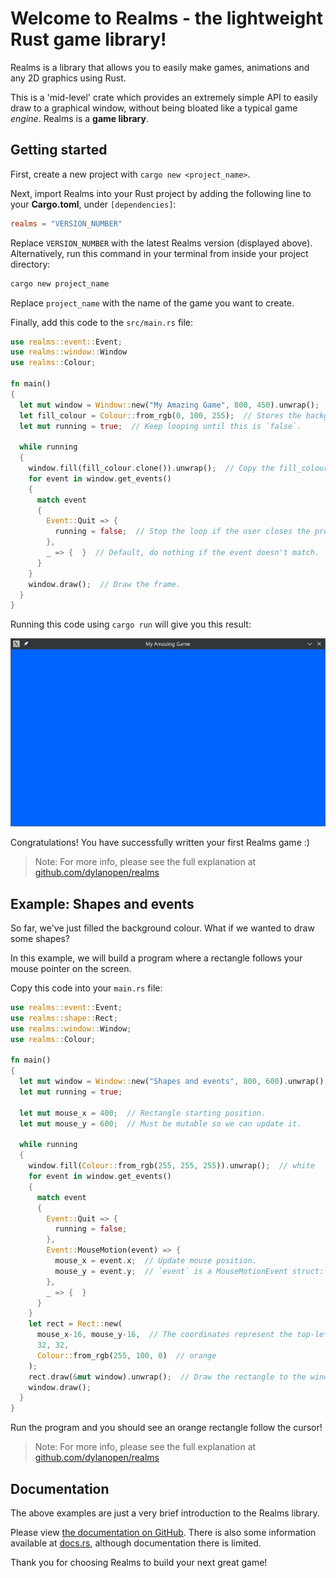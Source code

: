 # Welcome to Realms - the lightweight Rust game library!

Realms is a library that allows you to easily make games, animations and any 2D graphics using Rust.

This is a 'mid-level' crate which provides an extremely simple API to easily draw to a graphical window, without being bloated like a typical game *engine*. Realms is a **game library**.

## Getting started

First, create a new project with `cargo new <project_name>`.

Next, import Realms into your Rust project by adding the following line to your **Cargo.toml**, under `[dependencies]`:

``` toml
realms = "VERSION_NUMBER"
```

Replace `VERSION_NUMBER` with the latest Realms version (displayed above). Alternatively, run this command in your terminal from inside your project directory:

``` sh
cargo new project_name
```

Replace `project_name` with the name of the game you want to create.

Finally, add this code to the `src/main.rs` file:

``` rust
use realms::event::Event;
use realms::window::Window
use realms::Colour;

fn main()
{
  let mut window = Window::new("My Amazing Game", 800, 450).unwrap();  // Create a new `Window`. For now, we won't worry about error handling.
  let fill_colour = Colour::from_rgb(0, 100, 255);  // Stores the background colour of the window.
  let mut running = true;  // Keep looping until this is `false`.

  while running
  {
    window.fill(fill_colour.clone()).unwrap();  // Copy the fill_colour so we can use it again on the next iteration.
    for event in window.get_events()
    {
      match event
      {
        Event::Quit => {
          running = false;  // Stop the loop if the user closes the program.
        },
        _ => {  }  // Default, do nothing if the event doesn't match.
      }
    }
    window.draw();  // Draw the frame.
  }
}
```

Running this code using `cargo run` will give you this result:

![An 800x450 window with title "My Amazing Game" and filled with a blue background](docs/res/blue-window.png)

Congratulations! You have successfully written your first Realms game :\)

> Note: For more info, please see the full explanation at [github.com/dylanopen/realms](https://github.com/dylanopen/realms/tree/master/docs/examples/1-TheWindow.md)

## Example: Shapes and events

So far, we've just filled the background colour. What if we wanted to draw some shapes?

In this example, we will build a program where a rectangle follows your mouse pointer on the screen.

Copy this code into your `main.rs` file:

``` rust
use realms::event::Event;
use realms::shape::Rect;
use realms::window::Window;
use realms::Colour;

fn main()
{
  let mut window = Window::new("Shapes and events", 800, 600).unwrap();
  let mut running = true;

  let mut mouse_x = 400;  // Rectangle starting position.
  let mut mouse_y = 600;  // Must be mutable so we can update it.
  
  while running
  {
    window.fill(Colour::from_rgb(255, 255, 255)).unwrap();  // white
    for event in window.get_events()
    {
      match event
      {
        Event::Quit => {
          running = false;
        },
        Event::MouseMotion(event) => {
          mouse_x = event.x;  // Update mouse position.
          mouse_y = event.y;  // `event` is a MouseMotionEvent struct: it also holds the current mouse position.
        },
        _ => {  }
      }
    }
    let rect = Rect::new(
      mouse_x-16, mouse_y-16,  // The coordinates represent the top-left of the rect. Subtracting 16 ensures the rectangle's centre is at the mouse position.
      32, 32,
      Colour::from_rgb(255, 100, 0)  // orange
    );
    rect.draw(&mut window).unwrap();  // Draw the rectangle to the window. Realms uses `object.draw(&mut window)` notation.
    window.draw();
  }
}
```

Run the program and you should see an orange rectangle follow the cursor!

> Note: For more info, please see the full explanation at [github.com/dylanopen/realms](https://github.com/dylanopen/realms/tree/master/docs/examples/2-ShapesAndEvents.md)

## Documentation

The above examples are just a very brief introduction to the Realms library.

Please view [the documentation on GitHub](https://github.com/dylanopen/realms-rs/tree/master/docs). There is also some information available at [docs.rs](https://docs.rs/realms), although documentation there is limited.

Thank you for choosing Realms to build your next great game!
